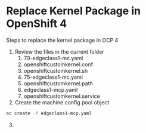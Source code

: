 # Replace Kernel Package in OpenShift 4

Steps to replace the kernel package in OCP 4

1. Review the files in the current folder
   1. 70-edgeclass1-mc.yaml
   2. openshiftcustomkernel.conf
   3. openshiftcustomkernel.sh
   4. 75-edgeclass1-mc.yaml
   5. openshiftcustomkernel.path
   6. edgeclass1-mcp.yaml
   7. openshiftcustomkernel.service
2. Create the machine config pool object
```bash
oc create -f edgeclass1-mcp.yaml
```
3. 